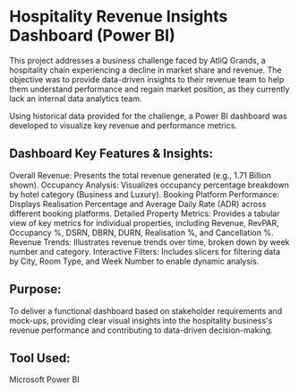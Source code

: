 # Hospitality Revenue Insights Dashboard (Power BI)

This project addresses a business challenge faced by AtliQ Grands, a hospitality chain experiencing a decline in market share and revenue. The objective was to provide data-driven insights to their revenue team to help them understand performance and regain market position, as they currently lack an internal data analytics team.

Using historical data provided for the challenge, a Power BI dashboard was developed to visualize key revenue and performance metrics.

## Dashboard Key Features & Insights:

Overall Revenue: Presents the total revenue generated (e.g., 1.71 Billion shown).
Occupancy Analysis: Visualizes occupancy percentage breakdown by hotel category (Business and Luxury).
Booking Platform Performance: Displays Realisation Percentage and Average Daily Rate (ADR) across different booking platforms.
Detailed Property Metrics: Provides a tabular view of key metrics for individual properties, including Revenue, RevPAR, Occupancy %, DSRN, DBRN, DURN, Realisation %, and Cancellation %.
Revenue Trends: Illustrates revenue trends over time, broken down by week number and category.
Interactive Filters: Includes slicers for filtering data by City, Room Type, and Week Number to enable dynamic analysis.

## Purpose:
To deliver a functional dashboard based on stakeholder requirements and mock-ups, providing clear visual insights into the hospitality business's revenue performance and contributing to data-driven decision-making.

## Tool Used:

Microsoft Power BI
